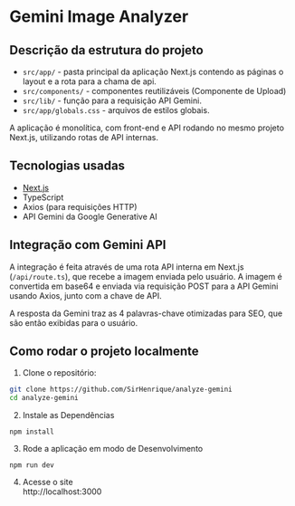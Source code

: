 # Gemini Image Analyzer

## Descrição da estrutura do projeto

- `src/app/` - pasta principal da aplicação Next.js contendo as páginas o layout e a rota para a chama de api.
- `src/components/` - componentes reutilizáveis (Componente de Upload)
- `src/lib/` - função para a requisição API Gemini.
- `src/app/globals.css` - arquivos de estilos globais.

A aplicação é monolítica, com front-end e API rodando no mesmo projeto Next.js, utilizando rotas de API internas.

## Tecnologias usadas

- [Next.js](https://nextjs.org/)
- TypeScript
- Axios (para requisições HTTP)
- API Gemini da Google Generative AI

## Integração com Gemini API

A integração é feita através de uma rota API interna em Next.js (`/api/route.ts`), que recebe a imagem enviada pelo usuário. A imagem é convertida em base64 e enviada via requisição POST para a API Gemini usando Axios, junto com a chave de API.

A resposta da Gemini traz as 4 palavras-chave otimizadas para SEO, que são então exibidas para o usuário.

## Como rodar o projeto localmente

1. Clone o repositório:

```bash
git clone https://github.com/SirHenrique/analyze-gemini
cd analyze-gemini
```
2. Instale as Dependências
```
npm install
```

3. Rode a aplicação em modo de Desenvolvimento
```
npm run dev
```

4. Acesse o site <br>
http://localhost:3000

